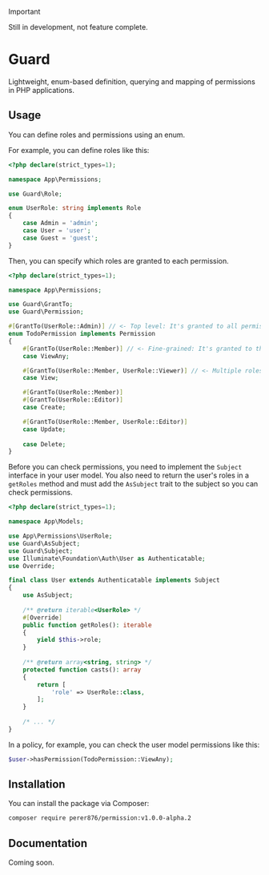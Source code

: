> [!IMPORTANT]
> Still in development, not feature complete.

# Guard

Lightweight, enum-based definition, querying and mapping of permissions in PHP applications.

## Usage

You can define roles and permissions using an enum. 

For example, you can define roles like this:
```php
<?php declare(strict_types=1);

namespace App\Permissions;

use Guard\Role;

enum UserRole: string implements Role
{
    case Admin = 'admin';
    case User = 'user';
    case Guest = 'guest';
}
```

Then, you can specify which roles are granted to each permission.

```php
<?php declare(strict_types=1);

namespace App\Permissions;

use Guard\GrantTo;
use Guard\Permission;

#[GrantTo(UserRole::Admin)] // <- Top level: It's granted to all permissions
enum TodoPermission implements Permission
{
    #[GrantTo(UserRole::Member)] // <- Fine-grained: It's granted to this specific permission
    case ViewAny;

    #[GrantTo(UserRole::Member, UserRole::Viewer)] // <- Multiple roles can be granted
    case View;

    #[GrantTo(UserRole::Member)]
    #[GrantTo(UserRole::Editor)]
    case Create;

    #[GrantTo(UserRole::Member, UserRole::Editor)]
    case Update;
    
    case Delete;
}
```
Before you can check permissions, you need to implement the `Subject` interface 
in your user model.
You also need to return the user's roles in a `getRoles` method and must add the 
`AsSubject` trait to the subject so you can check permissions.

```php
<?php declare(strict_types=1);

namespace App\Models;

use App\Permissions\UserRole;
use Guard\AsSubject;
use Guard\Subject;
use Illuminate\Foundation\Auth\User as Authenticatable;
use Override;

final class User extends Authenticatable implements Subject
{
    use AsSubject;
    
    /** @return iterable<UserRole> */
    #[Override]
    public function getRoles(): iterable
    {
        yield $this->role;
    }
    
    /** @return array<string, string> */
    protected function casts(): array
    {
        return [
            'role' => UserRole::class,
        ];
    }
    
    /* ... */
}
```

In a policy, for example, you can check the user model permissions like this:

```php
$user->hasPermission(TodoPermission::ViewAny);
```

## Installation

You can install the package via Composer:
```bash
composer require perer876/permission:v1.0.0-alpha.2
```

## Documentation

Coming soon.
